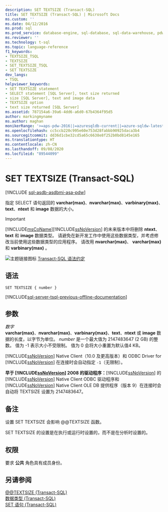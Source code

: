 ```yaml
---
description: SET TEXTSIZE (Transact-SQL)
title: SET TEXTSIZE (Transact-SQL) | Microsoft Docs
ms.custom: ''
ms.date: 04/12/2016
ms.prod: sql
ms.prod_service: database-engine, sql-database, sql-data-warehouse, pdw
ms.reviewer: ''
ms.technology: t-sql
ms.topic: language-reference
f1_keywords:
- TEXTSIZE_TSQL
- TEXTSIZE
- SET_TEXTSIZE_TSQL
- SET TEXTSIZE
dev_langs:
- TSQL
helpviewer_keywords:
- SET TEXTSIZE statement
- SELECT statement [SQL Server], text size returned
- size [SQL Server], text and image data
- TEXTSIZE option
- text size returned [SQL Server]
ms.assetid: 787154a6-39a6-4dd6-a6d0-67b4364f95d5
author: markingmyname
ms.author: maghan
monikerRange: '>=aps-pdw-2016||=azuresqldb-current||=azure-sqldw-latest||>=sql-server-2016||=sqlallproducts-allversions||>=sql-server-linux-2017||=azuresqldb-mi-current'
ms.openlocfilehash: cc5ccb220c995e60e753d28fabbb90925daca3b4
ms.sourcegitcommit: dd36d1cbe32cd5a65c6638e8f252b0bd8145e165
ms.translationtype: HT
ms.contentlocale: zh-CN
ms.lasthandoff: 09/08/2020
ms.locfileid: "89544099"
---
```

# <a name="set-textsize-transact-sql"></a>SET TEXTSIZE (Transact-SQL)
[!INCLUDE [sql-asdb-asdbmi-asa-pdw](../../includes/applies-to-version/sql-asdb-asdbmi-asa-pdw.md)]

  指定 SELECT 语句返回的 **varchar(max)**、**nvarchar(max)**、**varbinary(max)**、**text**、**ntext** 和 **image** 数据的大小。  
  
> [!IMPORTANT]
>  [!INCLUDE[msCoName](../../includes/msconame-md.md)][!INCLUDE[ssNoVersion](../../includes/ssnoversion-md.md)] 的未来版本中将删除 **ntext**、**text** 和 **image** 数据类型。 请避免在新开发工作中使用这些数据类型，并考虑修改当前使用这些数据类型的应用程序。 请改用 **nvarchar(max)**、 **varchar(max)** 和 **varbinary(max)** 。  
  
 ![主题链接图标](../../database-engine/configure-windows/media/topic-link.gif "“主题链接”图标") [Transact-SQL 语法约定](../../t-sql/language-elements/transact-sql-syntax-conventions-transact-sql.md)  
  
## <a name="syntax"></a>语法  
  
```syntaxsql
SET TEXTSIZE { number }   
```  
  
[!INCLUDE[sql-server-tsql-previous-offline-documentation](../../includes/sql-server-tsql-previous-offline-documentation.md)]

## <a name="arguments"></a>参数
 *数字*  
 **varchar(max)**、**nvarchar(max)**、**varbinary(max)**、**text**、**ntext** 或 **image** 数据的长度，以字节为单位。 *number* 是一个最大值为 2147483647 (2 GB) 的整数。  值为 -1 表示大小不受限制。 值为 0 会将大小重置为默认值4 KB。  
  
 [!INCLUDE[ssNoVersion](../../includes/ssnoversion-md.md)] Native Client（10.0 及更高版本）和 ODBC Driver for [!INCLUDE[ssNoVersion](../../includes/ssnoversion-md.md)] 在连接时会自动指定 `-1`（无限制）。  
  
 **早于 [!INCLUDE[ssNoVersion](../../includes/ssnoversion-md.md)] 2008 的驱动程序：**[!INCLUDE[ssNoVersion](../../includes/ssnoversion-md.md)] 的 [!INCLUDE[ssNoVersion](../../includes/ssnoversion-md.md)] Native Client ODBC 驱动程序和 [!INCLUDE[ssNoVersion](../../includes/ssnoversion-md.md)] Native Client OLE DB 提供程序（版本 9）在连接时会自动将 TEXTSIZE 设置为 2147483647。  
  
## <a name="remarks"></a>备注  
 设置 SET TEXTSIZE 会影响 @@TEXTSIZE 函数。  
  
 SET TEXTSIZE 的设置是在执行或运行时设置的，而不是在分析时设置的。  
  
## <a name="permissions"></a>权限  
 要求 **公共** 角色具有成员身份。  
  
## <a name="see-also"></a>另请参阅  
 [@@TEXTSIZE (Transact-SQL)](../../t-sql/functions/textsize-transact-sql.md)   
 [数据类型 (Transact-SQL)](../../t-sql/data-types/data-types-transact-sql.md)   
 [SET 语句 (Transact-SQL)](../../t-sql/statements/set-statements-transact-sql.md)  
  
  
